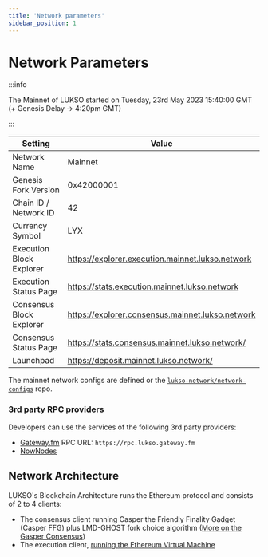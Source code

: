 ```yaml
---
title: 'Network parameters'
sidebar_position: 1
---
```


# Network Parameters

:::info

The Mainnet of LUKSO started on Tuesday, 23rd May 2023 15:40:00 GMT (+ Genesis Delay -> 4:20pm GMT)

:::

| Setting                  | Value                                              |
| ------------------------ | -------------------------------------------------- |
| Network Name             | Mainnet                                            |
| Genesis Fork Version     | 0x42000001                                         |
| Chain ID / Network ID    | 42                                                 |
| Currency Symbol          | LYX                                                |
| Execution Block Explorer | <https://explorer.execution.mainnet.lukso.network> |
| Execution Status Page    | <https://stats.execution.mainnet.lukso.network>    |
| Consensus Block Explorer | <https://explorer.consensus.mainnet.lukso.network> |
| Consensus Status Page    | <https://stats.consensus.mainnet.lukso.network/>   |
| Launchpad                | <https://deposit.mainnet.lukso.network/>           |

The mainnet network configs are defined or the [`lukso-network/network-configs`](https://github.com/lukso-network/network-configs/tree/main/mainnet/shared) repo.

### 3rd party RPC providers

Developers can use the services of the following 3rd party providers:

- [Gateway.fm](https://gateway.fm/) RPC URL: `https://rpc.lukso.gateway.fm`
- [NowNodes](https://nownodes.io/)

## Network Architecture

LUKSO's Blockchain Architecture runs the Ethereum protocol and consists of 2 to 4 clients:

- The consensus client running Casper the Friendly Finality Gadget (Casper FFG) plus LMD-GHOST fork choice algorithm ([More on the Gasper Consensus](https://ethereum.org/en/developers/docs/consensus-mechanisms/pos/gasper/))
- The execution client, [running the Ethereum Virtual Machine](https://ethereum.org/en/developers/docs/ethereum-stack/)
